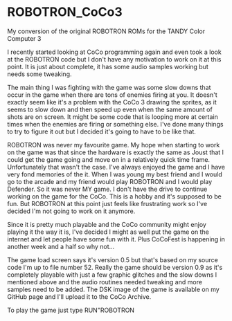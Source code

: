 # ROBOTRON_CoCo3
My conversion of the original ROBOTRON ROMs for the TANDY Color Computer 3
<!-- wp:paragraph -->
<p>I recently started looking at CoCo programming again and even took a look at the ROBOTRON code but I don't have any motivation to work on it at this point.  It is just about complete, it has some audio samples working but needs some tweaking.</p>
<!-- /wp:paragraph -->

<!-- wp:paragraph -->
<p>The main thing I was fighting with the game was some slow downs that occur in the game when there are tons of enemies firing at you.  It doesn't exactly seem like it's a problem with the CoCo 3 drawing the sprites, as it seems to slow down and then speed up even when the same amount of shots are on screen.  It might be some code that is looping more at certain times when the enemies are firing or something else.  I've done many things to try to figure it out but I decided it's going to have to be like that.</p>
<!-- /wp:paragraph -->

<!-- wp:paragraph -->
<p>ROBOTRON was never my favourite game.  My hope when starting to work on the game was that since the hardware is exactly the same as Joust that I could get the game going and move on in a relatively quick time frame.  Unfortunately that wasn't the case.  I've always enjoyed the game and I have very fond memories of the it.  When I was young my best friend and I would go to the arcade and my friend would play ROBOTRON and I would play Defender.  So it was never MY game.  I don't have the drive to continue working on the game for the CoCo.  This is a hobby and it's supposed to be fun.  But ROBOTRON at this point just feels like frustrating work so I've decided I'm not going to work on it anymore.</p>
<!-- /wp:paragraph -->

<!-- wp:paragraph -->
<p>Since it is pretty much playable and the CoCo community might enjoy playing it the way it is, I've decided I might as well put the game on the internet and let people have some fun with it.  Plus CoCoFest is happening in another week and a half so why not...</p>
<!-- /wp:paragraph -->

<!-- wp:paragraph -->
<p>The game load screen says it's version 0.5 but that's based on my source code I'm up to file number 52.  Really the game should be version 0.9 as it's completely playable with just a few graphic glitches and the slow downs I mentioned above and the audio routines needed tweaking and more samples need to be added.  The DSK image of the game is available on my GitHub page and I'll upload it to the CoCo Archive.</p>
<!-- /wp:paragraph -->

<!-- wp:paragraph -->
<p>To play the game just type RUN"ROBOTRON</p>
<!-- /wp:paragraph -->

